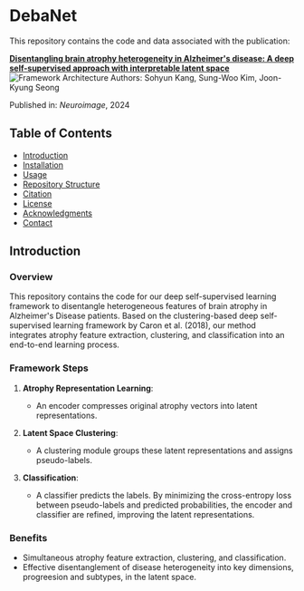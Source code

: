 # DebaNet

This repository contains the code and data associated with the publication:

**[Disentangling brain atrophy heterogeneity in Alzheimer's disease: A deep self-supervised approach with interpretable latent space](https://doi.org/10.1016/j.neuroimage.2024.120737)**
![Framework Architecture](images/framework_architecture.png)
Authors: Sohyun Kang, Sung-Woo Kim, Joon-Kyung Seong

Published in: *Neuroimage*, 2024

## Table of Contents

- [Introduction](#introduction)
- [Installation](#installation)
- [Usage](#usage)
- [Repository Structure](#repository-structure)
- [Citation](#citation)
- [License](#license)
- [Acknowledgments](#acknowledgments)
- [Contact](#contact)

## Introduction

### Overview

This repository contains the code for our deep self-supervised learning framework to disentangle heterogeneous features of brain atrophy in Alzheimer's Disease patients. Based on the clustering-based deep self-supervised learning framework by Caron et al. (2018), our method integrates atrophy feature extraction, clustering, and classification into an end-to-end learning process.

### Framework Steps

1. **Atrophy Representation Learning**:
   - An encoder compresses original atrophy vectors into latent representations.

2. **Latent Space Clustering**:
   - A clustering module groups these latent representations and assigns pseudo-labels.

3. **Classification**:
   - A classifier predicts the labels. By minimizing the cross-entropy loss between pseudo-labels and predicted probabilities, the encoder and classifier are refined, improving the latent representations.

### Benefits

- Simultaneous atrophy feature extraction, clustering, and classification.
- Effective disentanglement of disease heterogeneity into key dimensions, progreesion and subtypes, in the latent space.
